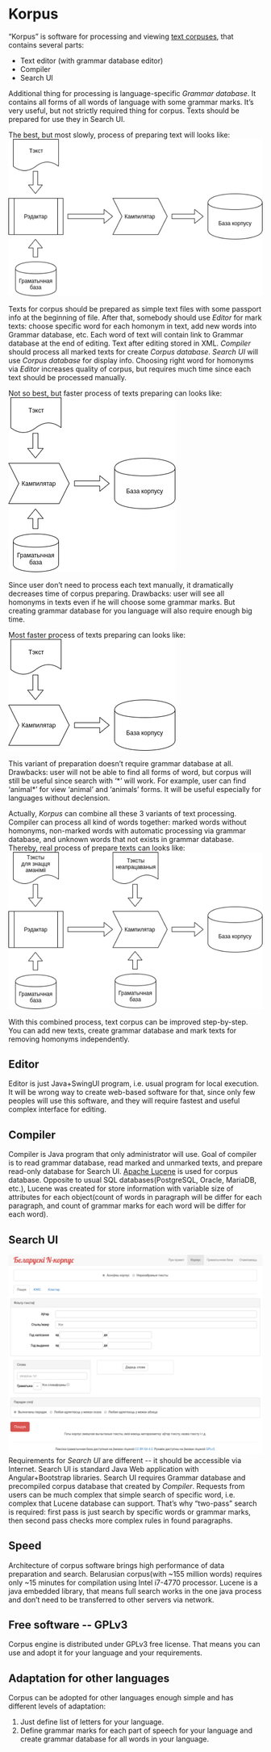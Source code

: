 Korpus
======

“Korpus” is software for processing and viewing [text corpuses](https://en.wikipedia.org/wiki/Text_corpus), that contains several parts:

* Text editor (with grammar database editor)
* Compiler
* Search UI

Additional thing for processing is language-specific *Grammar database*. It contains all forms of all words of language with some grammar marks. It’s very useful, but not strictly required thing for corpus.
Texts should be prepared for use they in Search UI.

The best, but most slowly, process of preparing text will looks like:
![readme2.png](readme2.png)

Texts for corpus should be prepared as simple text files with some passport info at the beginning of file. After that, somebody should use *Editor* for mark texts: choose specific word for each homonym in text, add new words into Grammar database, etc. Each word of text will contain link to Grammar database at the end of editing. Text after editing stored in XML.
*Compiler* should process all marked texts for create *Corpus database*. *Search UI* will use *Corpus database* for display info.
Choosing right word for homonyms via *Editor* increases quality of corpus, but requires much time since each text should be processed manually.

Not so best, but faster process of texts preparing can looks like:
![readme5.png](readme5.png)

Since user don’t need to process each text manually, it dramatically decreases time of corpus preparing. Drawbacks: user will see all homonyms in texts even if he will choose some grammar marks.
But creating grammar database for you language will also require enough big time.

Most faster process of texts preparing can looks like:
![readme1.png](readme1.png)

This variant of preparation doesn’t require grammar database at all. Drawbacks: user will not be able to find all forms of word, but corpus will still be useful since search with ‘\*’ will work. For example, user can find ‘animal\*’ for view ‘animal’ and ‘animals’ forms. It will be useful especially  for languages without declension.

Actually, *Korpus* can combine all these 3 variants of text processing. Compiler can process all kind of words together: marked words without homonyms, non-marked words with automatic processing via grammar database, and unknown words that not exists in grammar database. Thereby, real process of prepare texts can looks like:
![readme3.png](readme3.png)

With this combined process, text corpus can be improved step-by-step. You can add new texts, create grammar database and mark texts for removing homonyms independently.

Editor
------
Editor is just Java+SwingUI program, i.e. usual program for local execution. It will be wrong way to create web-based software for that, since only few peoples will use this software, and they will require fastest and useful complex interface for editing.

Compiler
--------
Compiler is Java program that only administrator will use. Goal of compiler is to read grammar database, read marked and unmarked texts, and prepare read-only database for Search UI.
[Apache Lucene](https://lucene.apache.org/) is used for corpus database. Opposite to usual SQL databases(PostgreSQL, Oracle, MariaDB, etc.), Lucene was created for store information with variable size of attributes for each object(count of words in paragraph will be differ for each paragraph, and count of grammar marks for each word will be differ for each word).

Search UI
---------
![readme4.png](readme4.png)
Requirements for *Search UI* are different -- it should be accessible via Internet. Search UI is standard Java Web application with Angular+Bootstrap libraries. Search UI requires Grammar database and precompiled corpus database that created by *Compiler*.
Requests from users can be much complex that simple search of specific word, i.e. complex that Lucene database can support. That’s why “two-pass” search is required: first pass is just search by specific words or grammar marks, then second pass checks more complex rules in found paragraphs.

Speed
-----
Architecture of corpus software brings high performance of data preparation and search.
Belarusian corpus(with ~155 million words) requires only ~15 minutes for compilation using Intel i7-4770 processor.
Lucene is a java embedded library, that means full search works in the one java process and don’t need to be transferred to other servers via network.

Free software -- GPLv3
----------------------
Corpus engine is distributed under GPLv3 free license. That means you can use and adopt it for your language and your requirements.

Adaptation for other languages
------------------------------
Corpus can be adopted for other languages enough simple and has different levels of adaptation:
1. Just define list of letters for your language.
2. Define grammar marks for each part of speech for your language and create grammar database for all words in your language.
